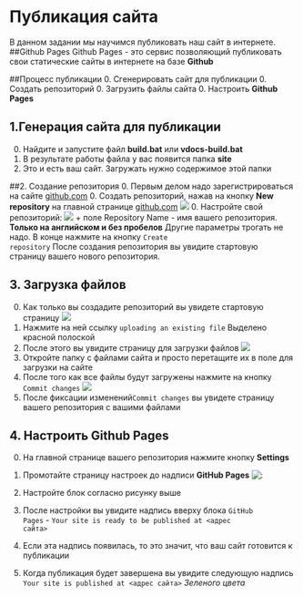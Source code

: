 # Публикация сайта
В данном задании мы научимся публиковать наш сайт в интернете.
##Github Pages
Github Pages - это сервис позволяющий публиковать свои статические сайты в интернете на базе **Github**

##Процесс публикации
0. Сгенерировать сайт для публикации
0. Создать репозиторий
0. Загрузить файлы сайта
0. Настроить **Github Pages**

## 1.Генерация сайта для публикации 
0. Найдите и запустите файл **build.bat** или **vdocs-build.bat**
0. В результате работы файла у вас появится папка **site**
0. Это и есть ваш сайт. Загружать нужно содержимое этой папки

##2. Создание репозитория
0. Первым делом надо зарегистрироваться на сайте [github.com](https://github.com/account/unverified-email)
0. Создать репозиторий, нажав на кнопку **New repository** на главной странице [github.com](https://github.com/account/unverified-email) 
![](new_repository.png)
0. Настройте свой репозиторий: 
![](repository.png)
	+ поле Repository Name - имя вашего репозитория. **Только на английском и без пробелов** Другие параметры трогать не надо. 
В конце нажмите на кнопку <code>Create repository</code>
После создания репозитория вы увидите стартовую страницу вашего нового репозитория.

## 3. Загрузка файлов
0. Как только вы создадите репозиторий вы увидете стартовую страницу 
![](start.png)
0. Нажмите на ней ссылку <code>uploading an existing file</code> Выделено красной полоской 
0. После этого вы увидите страницу для загрузки файлов
![](files.png)
0. Откройте папку с файлами сайта и просто перетащите их в поле для загрузки на сайте
0. После того как все файлы будут загружены нажмите на кнопку <code>Commit changes</code>
![](ls.png)
0. После фиксации изменений<code>Commit changes</code> вы увидете страницу вашего репозитория с вашими файлами 

## 4. Настроить Github Pages
0. На главной странице вашего репозитория нажмите кнопку **Settings**
0. Промотайте страницу настроек до надписи **GitHub Pages** 
![:](	github.png)

0. Настройте блок согласно рисунку выше
0. После настройки вы увидите надпись вверху блока <code>GitHub Pages</code> - <code>Your site is ready to be published at <адрес сайта></code>
0. Если эта надпись появилась, то это значит, что ваш сайт готовится к публикации
0. Когда публикация будет завершена вы увидите следующую надпись <code>Your site is published at <адрес сайта></code> *Зеленого цвета*